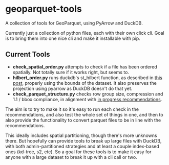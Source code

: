 # geoparquet-tools

A collection of tools for GeoParquet, using PyArrow and DuckDB.

Currently just a collection of python files, each with their own click cli. Goal is to bring them into one nice cli and make it installable with pip.

## Current Tools

* **check_spatial_order.py** attempts to check if a file has been ordered spatially. Not totally sure if it works right, but seems to.
* **hilbert_order.py** runs duckdb's st_hilbert function, as described in [this post](https://cholmes.medium.com/using-duckdbs-hilbert-function-with-geop-8ebc9137fb8a), properly using the bounds of the dataset. It also preserves the projection using pyarrow as DuckDB doesn't do that yet.
* **check_parquet_structure.py** checks row group size, compression and 1.1 / bbox compliance, in alignment with [in progress recommendations](https://github.com/opengeospatial/geoparquet/pull/254).

The aim is to try to make it so it's easy to run each check in the recommendations, and also test the whole set of things in one, and then to also provide the functionality to convert parquet files to be in line with the recommendations.

This ideally includes spatial partitioning, though there's more unknowns there. But hopefully can provide tools to break up large files with DuckDB, with both admin-partitioned strategies and at least a couple index-based ones (kd-tree, s2, etc). So a goal for these tools is to make it easy for anyone with a large dataset to break it up with a cli call or two.
